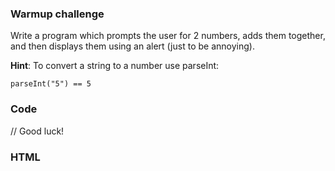 ### Warmup challenge

Write a program which prompts the user for 2 numbers, adds them together, and then displays them using an alert (just to be annoying).

**Hint**: To convert a string to a number use parseInt:

    parseInt("5") == 5

### Code
// Good luck!

### HTML
<div id="output"></div>

